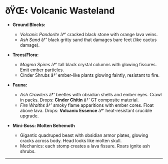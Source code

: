 ﻿# ðŸŒ‹ Volcanic Wasteland

- **Ground Blocks:**

  - _Volcanic Pandorite_ â†’ cracked black stone with orange lava veins.
  - _Ash Sand_ â†’ black gritty sand that damages bare feet (like cactus damage).

- **Trees/Flora:**

  - _Magma Spires_ â†’ tall black crystal columns with glowing fissures. Emit ember particles.
  - Cinder Shrubs â†’ ember-like plants glowing faintly, resistant to fire.

- **Fauna:**

  - _Ash Crawlers_ â†’ beetles with obsidian shells and ember eyes. Crawl in packs. Drops: **Cinder Chitin** â†’ GT composite material.
  - _Fire Wraiths_ â†’ smoky flame apparitions with ember cores. Float above lava. Drops: **Volcanic Essence** â†’ heat-resistant crucible upgrade.

- **Mini-Boss:** **Molten Behemoth**

  - Gigantic quadruped beast with obsidian armor plates, glowing cracks across body. Head looks like molten skull.
  - Mechanics: each stomp creates a lava fissure. Roars ignite ash shrubs.

---

##
